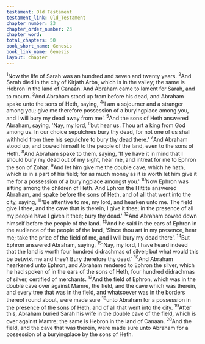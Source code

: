 ```yaml
---
testament: Old Testament
testament_link: Old_Testament
chapter_number: 23
chapter_order_number: 23
chapter_word: 
total_chapters: 50
book_short_name: Genesis
book_link_name: Genesis
layout: chapter
---
```


<sup>1</sup>Now the life of Sarah was an hundred and seven and twenty years. <sup>2</sup>And Sarah died in the city of Kirjath Arba, which is in the valley; the same is Hebron in the land of Canaan. And Abraham came to lament for Sarah, and to mourn. <sup>3</sup>And Abraham stood up from before his dead, and Abraham spake unto the sons of Heth, saying, <sup>4</sup>'I am a sojourner and a stranger among you; give me therefore possession of a burying­place among you, and I will bury my dead away from me'. <sup>5</sup>And the sons of Heth answered Abraham, saying, 'Nay, my lord, <sup>6</sup>but hear us. Thou art a king from God among us. In our choice sepulchres bury thy dead, for not one of us shall withhold from thee his sepulchre to bury thy dead there.' <sup>7</sup>And Abraham stood up, and bowed himself to the people of the land, even to the sons of Heth. <sup>8</sup>And Abraham spake to them, saying, 'If ye have it in mind that I should bury my dead out of my sight, hear me, and intreat for me to Ephron the son of Zohar. <sup>9</sup>And let him give me the double cave, which he hath, which is in a part of his field; for as much money as it is worth let him give it me for a possession of a burying­place amongst you.'  <sup>10</sup>Now Ephron was sitting among the children of Heth. And Ephron the Hittite answered Abraham, and spake before the sons of Heth, and of all that went into the city, saying, <sup>11</sup>'Be attentive to me, my lord, and hearken unto me. The field give I thee, and the cave that is therein, I give it thee; in the presence of all my people have I given it thee; bury thy dead.'  <sup>12</sup>And Abraham bowed down himself before the people of the land. <sup>13</sup>And he said in the ears of Ephron in the audience of the people of the land, 'Since thou art in my presence, hear me; take the price of the field of me, and I will bury my dead there'. <sup>14</sup>But Ephron answered Abraham, saying, <sup>15</sup>'Nay, my lord, I have heard indeed that the land is worth four hundred didrachmas of silver; but what would this be betwixt me and thee?  Bury therefore thy dead.' <sup>16</sup>And Abraham hearkened unto Ephron, and Abraham rendered to Ephron the silver, which he had spoken of in the ears of the sons of Heth, four hundred didrachmas of silver, certified of merchants. <sup>17</sup>And the field of Ephron, which was in the double cave over against Mamre, the field, and the cave which was therein, and every tree that was in the field, and whatsoever was in the borders thereof round about, were made sure <sup>18</sup>unto Abraham for a possession in the presence of the sons of Heth, and of all that went into the city. <sup>19</sup>After this, Abraham buried Sarah his wife in the double cave of the field, which is over against Mamre; the same is Hebron in the land of Canaan. <sup>20</sup>And the field, and the cave that was therein, were made sure unto Abraham for a possession of a burying­place by the sons of Heth.
